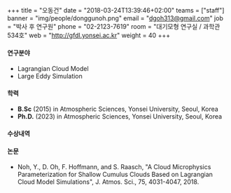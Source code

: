 +++
title = "오동건"
date = "2018-03-24T13:39:46+02:00"
teams = ["staff"]
banner = "img/people/donggunoh.png"
email = "dgoh313@gmail.com"
job = "박사 후 연구원"
phone = "02-2123-7619"
room = "대기모형 연구실 / 과학관 534호"
web = "http://gfdl.yonsei.ac.kr"
weight = 40
+++

#### 연구분야
+ Lagrangian Cloud Model
+ Large Eddy Simulation

#### 학력
+ **B.Sc** (2015) in Atmospheric Sciences, Yonsei University, Seoul, Korea
+ **Ph.D.** (2023) in Atmospheric Sciences, Yonsei University, Seoul, Korea
#### 수상내역


#### 논문
+ Noh, Y., D. Oh, F. Hoffmann, and S. Raasch, "A Cloud Microphysics Parameterization for Shallow Cumulus Clouds Based on Lagrangian Cloud Model Simulations", J. Atmos. Sci., 75, 4031-4047, 2018.
